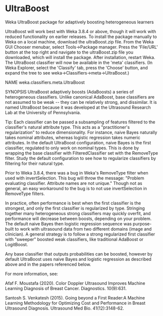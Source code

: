 # UltraBoost
Weka UltraBoost package for adaptively boosting heterogeneous learners

UltraBoost will work best with Weka 3.8.4 or above, though it will work with reduced functionality on earlier releases. To install the package manually to Weka on a local machine, download the ultraBoost.zip file. From the Weka GUI Chooser menubar, select Tools->Package manager. Press the 'File/URL' button at the top right and navigate to the ultraBoost.zip file you downloaded, which will install the package. After installation, restart Weka. The UltraBoost classifier will now be available in the 'meta' classifiers. (In Weka Explorer, select the 'Classify' tab, press the 'Choose' button, and expand the tree to see weka->Classifiers->meta->UltraBoost.) 

NAME
weka.classifiers.meta.UltraBoost

SYNOPSIS
UltraBoost adaptively boosts (AdaBoosts) a series of heterogeneous classifiers. Unlike canonical AdaBoost, base classifiers are not assumed to be weak -- they can be relatively strong, and dissimilar. It is named UltraBoost because it was developed at the Ultrasound Research Lab at the University of Pennsylvania.

Tip: Each classifier can be passed a subsampling of features filtered to the classifier's natural attribute type. This acts as a "practitioner's regularization" to reduce dimensionality. For instance, naive Bayes naturally takes nominal attributes, whereas logistic regression takes numeric attributes. In the default UltraBoost configuration, naive Bayes is the first classifier, regulated to only work on nominal types. This is done by wrapping the base classifier with FilteredClassifier set with the RemoveType filter. Study the default configuration to see how to regularize classifiers by filtering for their natural type.

Prior to Weka 3.8.4, there was a bug in Weka's RemoveType filter when used with invertSelection. This bug will throw the message: "Problem evaluating classifier. Attribute names are not unique." Though not as general, an easy workaround to the bug is to not use invertSelection in RemoveType filters.

In practice, often performance is best when the first classifier is the strongest, and only the first classifier is regularized by type. Stringing together many heterogeneous strong classifiers may quickly overfit, and performance will decrease between boosts, depending on your problem. The default naive Bayes then logistic regression sequence was purpose-built to work with ultrasound data from two different domains (image and clinician). A general strategy is to follow a strong regularized first classifier with "sweeper" boosted weak classifiers, like traditional AdaBoost or LogitBoost.

Any base classifier that outputs probabilities can be boosted, however by default UltraBoost uses naive Bayes and logistic regression as described above and in the papers referenced below.

For more information, see:

Afaf F. Moustafa (2020). Color Doppler Ultrasound Improves Machine Learning Diagnosis of Breast Cancer. Diagnostics. 10(9):631.

Santosh S. Venkatesh (2015). Going beyond a First Reader:A Machine Learning Methodology for Optimizing Cost and Performance in Breast Ultrasound Diagnosis. Ultrasound Med Bio. 41(12):3148-62.
